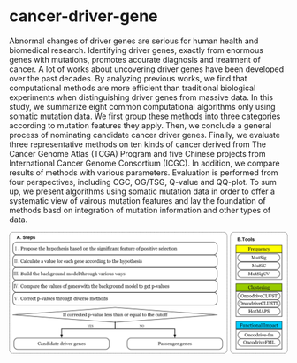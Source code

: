 # cancer-driver-gene
 
Abnormal changes of driver genes are serious for human health and biomedical research. Identifying driver genes, exactly from enormous genes with mutations, promotes accurate diagnosis and treatment of cancer. A lot of works about uncovering driver genes have been developed over the past decades. By analyzing previous works, we find that computational methods are more efficient than traditional biological experiments when distinguishing driver genes from massive data. In this study, we summarize eight common computational algorithms only using somatic mutation data. We first group these methods into three categories according to mutation features they apply. Then, we conclude a general process of nominating candidate cancer driver genes. Finally, we evaluate three representative methods on ten kinds of cancer derived from The Cancer Genome Atlas (TCGA) Program and five Chinese projects from International Cancer Genome Consortium (ICGC). In addition, we compare results of methods with various parameters. Evaluation is performed from four perspectives, including CGC, OG/TSG, Q-value and QQ-plot. To sum up, we present algorithms using somatic mutation data in order to offer a systematic view of vairous mutation features and lay the foundation of methods basd on integration of mutation information and other types of data.

![image](https://github.com/gritheart/cancer-driver-gene/blob/main/Flowchart.jpg)
